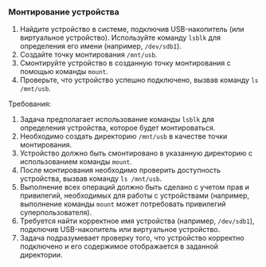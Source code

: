
### Монтирование устройства

1. Найдите устройство в системе, подключив USB-накопитель (или виртуальное устройство). Используйте команду `lsblk` для определения его имени (например, `/dev/sdb1`).
2. Создайте точку монтирования `/mnt/usb`.
3. Смонтируйте устройство в созданную точку монтирования с помощью команды `mount`.
4. Проверьте, что устройство успешно подключено, вызвав команду `ls /mnt/usb`.

Требования:
1. Задача предполагает использование команды `lsblk` для определения устройства, которое будет монтироваться.
2. Необходимо создать директорию `/mnt/usb` в качестве точки монтирования.
3. Устройство должно быть смонтировано в указанную директорию с использованием команды `mount`.
4. После монтирования необходимо проверить доступность устройства, вызвав команду `ls /mnt/usb`.
5. Выполнение всех операций должно быть сделано с учетом прав и привилегий, необходимых для работы с устройствами (например, выполнение команды `mount` может потребовать привилегий суперпользователя).
6. Требуется найти корректное имя устройства (например, `/dev/sdb1`), подключив USB-накопитель или виртуальное устройство.
7. Задача подразумевает проверку того, что устройство корректно подключено и его содержимое отображается в заданной директории.